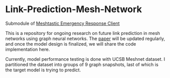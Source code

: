 # Link-Prediction-Mesh-Network
Submodule of [Meshtastic Emergency Response Client](https://github.com/ajmcquilkin/Meshtastic-emergency-response-client)
 
This is a repository for ongoing research on future link prediction in mesh networks using graph neural networks. The [paper](https://github.com/barkincavdaroglu/Link-Prediction-Mesh-Network/blob/main/Mesh%20Link%20Prediction%20-%20Working%20Paper.pdf) will be updated regularly, and once the model design is finalized, we will share the code implementation here.

Currently, model performance testing is done with UCSB Meshnet dataset. I partitioned the dataset into
groups of 9 graph snapshots, last of which is the target model is trying to predict.
